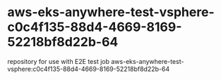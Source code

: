 # aws-eks-anywhere-test-vsphere-c0c4f135-88d4-4669-8169-52218bf8d22b-64
repository for use with E2E test job aws-eks-anywhere-test-vsphere:c0c4f135-88d4-4669-8169-52218bf8d22b-64
